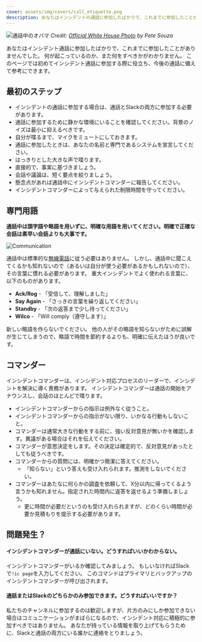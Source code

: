 ```yaml
---
cover: assets/img/covers/call_etiquette.png
description: あなたはインシデントの通話に参加したばかりで、これまでに参加したことがありませんでした。何が起こっているのか、また何をすべきかがわかりません。このページでは初めてインシデント通話に参加する際に役立ち、今後の通話に備えて参考にできます。
---
```

![通話中のオバマ](../assets/img/headers/obama_phone.jpg)
*Credit: [Official White House Photo](https://commons.wikimedia.org/wiki/File:Barack_Obama_on_phone_with_Benjamin_Netanyahu_2009-06-08.jpg) by Pete Souza*

あなたはインシデント通話に参加したばかりで、これまでに参加したことがありませんでした。
何が起こっているのか、また何をすべきかがわかりません。
このページでは初めてインシデント通話に参加する際に役立ち、今後の通話に備えて参考にできます。

## 最初のステップ

* インシデントの通話に参加する場合は、通話とSlackの両方に参加する必要があります。
* 通話に参加するために静かな環境にいることを確認してください。背景のノイズは最小に抑えるべきです。
* 自分が喋るまで、マイクをミュートにしておきます。
* 通話に参加したときは、あなたの名前と専門であるシステムを宣言してください。
* はっきりとした大きな声で喋ります。
* 直接的で、事実に基づきましょう。
* 会話や議論は、短く要点を絞りましょう。
* 懸念点があれば通話中にインシデントコマンダーに報告してください。
* インシデントコマンダーによって与えられた制限時間を守ってください。

## 専門用語

**通話中は頭字語や略語を用いずに、明確な用語を用いてください。明確で正確な会話は素早い会話よりも大事です。**

![Communication](../assets/img/misc/communicate.png)

通話中は標準的な[無線電話](https://en.wikipedia.org/wiki/Voice_procedure#Words_in_voice_procedure)に従う必要はありません。
しかし、通話中に聞こえてくるかも知れないので（あるいは自分が使う必要があるかもしれないので）、その言葉に慣れる必要があります。
重大インシデントでよく使われる言葉に、以下のものがあります。

* **Ack/Rog** - 「受信して、理解しました」
* **Say Again** - 「さっきの言葉を繰り返してください」
* **Standby** - 「次の返答まで少し待ってください」
* **Wilco** - 「Will comply（遵守します）」

新しい略語を作らないでください。
他の人がその略語を知らないがために誤解が生じてしまうので、略語で時間を節約するよりも、明確に伝えたほうが良いです。

## コマンダー

インシデントコマンダーは、インシデント対応プロセスのリーダーで、インシデントを解決に導く責務があります。
インシデントコマンダーは通話の開始をアナウンスし、会話のほとんどで喋ります。

* インシデントコマンダーからの指示は例外なく従うこと。
* インシデントコマンダーからの指示がない限り、いかなる行動もしないこと。
* コマンダーは通常大きな行動をする前に、強い反対意見が無いかを確認します。異議がある場合はそれを伝えてください。
* コマンダーが意思決定をします。その決定は確定的で、反対意見があったとしても従うべきです。
* コマンダーからの質問には、明確かつ簡潔に答えてください。
    * 「知らない」という答えも受け入れられます。推測をしないでください。
* コマンダーはあたなに何らかの調査を依頼して、X分以内に帰ってくるよう言うかも知れません。指定された時間内に返答を返せるよう準備しましょう。
    * 更に時間が必要だというのも受け入れられますが、どのくらい時間が必要か見積もりを提示する必要があります。

## 問題発生？

#### インシデントコマンダーが通話にいない。どうすればいいかわからない。

インシデントコマンダーがいるか確認してみましょう。
もしいなければSlackで`!ic page`を入力してください。
このコマンドはプライマリとバックアップのインシデントコマンダーが呼び出されます。

#### 通話またはSlackのどちらかのみ参加できます。どうすればいいですか？

私たちのチャンネルに参加するのは歓迎しますが、片方のみにしか参加できない場合はコミュニケーションがまばらになるので、インシデント対応に積極的に参加すべきではありません。
あなたが持っている情報を取り上げてもらうために、Slackと通話の両方にいる誰かに連絡をとりましょう。
